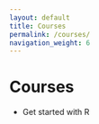 ```yaml
---
layout: default
title: Courses
permalink: /courses/
navigation_weight: 6
---
```


Courses
=====================


<ul class="fa-ul">
  <li><a href="http://rpubs.com/alecri/getStartedR" target="_blank"><i class="fa-li fa fa-file-text"></i></a>    Get started with R
</li>
<div style="height:10px"></div>
</ul>